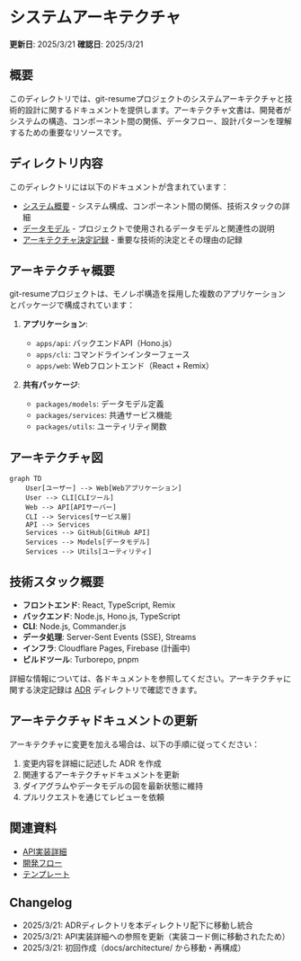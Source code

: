 # システムアーキテクチャ

**更新日**: 2025/3/21
**確認日**: 2025/3/21

## 概要

このディレクトリでは、git-resumeプロジェクトのシステムアーキテクチャと技術的設計に関するドキュメントを提供します。アーキテクチャ文書は、開発者がシステムの構造、コンポーネント間の関係、データフロー、設計パターンを理解するための重要なリソースです。

## ディレクトリ内容

このディレクトリには以下のドキュメントが含まれています：

- [システム概要](./overview.md) - システム構成、コンポーネント間の関係、技術スタックの詳細
- [データモデル](./data-models.md) - プロジェクトで使用されるデータモデルと関連性の説明
- [アーキテクチャ決定記録](./adr/) - 重要な技術的決定とその理由の記録

## アーキテクチャ概要

git-resumeプロジェクトは、モノレポ構造を採用した複数のアプリケーションとパッケージで構成されています：

1. **アプリケーション**:
   - `apps/api`: バックエンドAPI（Hono.js）
   - `apps/cli`: コマンドラインインターフェース
   - `apps/web`: Webフロントエンド（React + Remix）

2. **共有パッケージ**:
   - `packages/models`: データモデル定義
   - `packages/services`: 共通サービス機能
   - `packages/utils`: ユーティリティ関数

## アーキテクチャ図

```mermaid
graph TD
    User[ユーザー] --> Web[Webアプリケーション]
    User --> CLI[CLIツール]
    Web --> API[APIサーバー]
    CLI --> Services[サービス層]
    API --> Services
    Services --> GitHub[GitHub API]
    Services --> Models[データモデル]
    Services --> Utils[ユーティリティ]
```

## 技術スタック概要

- **フロントエンド**: React, TypeScript, Remix
- **バックエンド**: Node.js, Hono.js, TypeScript
- **CLI**: Node.js, Commander.js
- **データ処理**: Server-Sent Events (SSE), Streams
- **インフラ**: Cloudflare Pages, Firebase (計画中)
- **ビルドツール**: Turborepo, pnpm

詳細な情報については、各ドキュメントを参照してください。アーキテクチャに関する決定記録は [ADR](./adr/) ディレクトリで確認できます。

## アーキテクチャドキュメントの更新

アーキテクチャに変更を加える場合は、以下の手順に従ってください：

1. 変更内容を詳細に記述した ADR を作成
2. 関連するアーキテクチャドキュメントを更新
3. ダイアグラムやデータモデルの図を最新状態に維持
4. プルリクエストを通じてレビューを依頼

## 関連資料

- [API実装詳細](/apps/api/README.md)
- [開発フロー](/docs/dev-guide/development-flow.md)
- [テンプレート](/docs/dev-guide/templates/)

## Changelog

- 2025/3/21: ADRディレクトリを本ディレクトリ配下に移動し統合
- 2025/3/21: API実装詳細への参照を更新（実装コード側に移動されたため）
- 2025/3/21: 初回作成（docs/architecture/ から移動・再構成）
